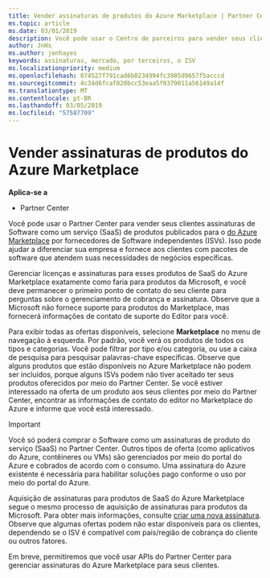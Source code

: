 ```yaml
---
title: Vender assinaturas de produtos do Azure Marketplace | Partner Center
ms.topic: article
ms.date: 03/01/2019
description: Você pode usar o Centro de parceiros para vender seus clientes de assinaturas de Software como serviço (SaaS) produtos publicados no Azure Marketplace por fornecedores de Software independentes (ISVs).
author: JnHs
ms.author: jenhayes
keywords: assinaturas, mercado, por terceiros, o ISV
ms.localizationpriority: medium
ms.openlocfilehash: 074527f791cad6b0234994fc3985d9657f5acccd
ms.sourcegitcommit: 4c34d6fcaf020bcc53eaa5f0379011a56149a14f
ms.translationtype: MT
ms.contentlocale: pt-BR
ms.lasthandoff: 03/05/2019
ms.locfileid: "57587709"
---
```

# <a name="sell-subscriptions-to-azure-marketplace-products"></a>Vender assinaturas de produtos do Azure Marketplace

**Aplica-se a**

-  Partner Center


Você pode usar o Partner Center para vender seus clientes assinaturas de Software como um serviço (SaaS) de produtos publicados para o [do Azure Marketplace](https://azuremarketplace.microsoft.com/marketplace) por fornecedores de Software independentes (ISVs). Isso pode ajudar a diferenciar sua empresa e fornece aos clientes com pacotes de software que atendem suas necessidades de negócios específicas. 

Gerenciar licenças e assinaturas para esses produtos de SaaS do Azure Marketplace exatamente como faria para produtos da Microsoft, e você deve permanecer o primeiro ponto de contato do seu cliente para perguntas sobre o gerenciamento de cobrança e assinatura. Observe que a Microsoft não fornece suporte para produtos do Marketplace, mas fornecerá informações de contato de suporte do Editor para você.

Para exibir todas as ofertas disponíveis, selecione **Marketplace** no menu de navegação à esquerda. Por padrão, você verá os produtos de todos os tipos e categorias. Você pode filtrar por tipo e/ou categoria, ou use a caixa de pesquisa para pesquisar palavras-chave específicas. Observe que alguns produtos que estão disponíveis no Azure Marketplace não podem ser incluídos, porque alguns ISVs podem não tiver aceitado ter seus produtos oferecidos por meio do Partner Center. Se você estiver interessado na oferta de um produto aos seus clientes por meio do Partner Center, encontrar as informações de contato do editor no Marketplace do Azure e informe que você está interessado.

> [!IMPORTANT]
> Você só poderá comprar o Software como um assinaturas de produto do serviço (SaaS) no Partner Center. Outros tipos de oferta (como aplicativos do Azure, contêineres ou VMs) são gerenciados por meio do portal do Azure e cobrados de acordo com o consumo. Uma assinatura do Azure existente é necessária para habilitar soluções pago conforme o uso por meio do portal do Azure.

Aquisição de assinaturas para produtos de SaaS do Azure Marketplace segue o mesmo processo de aquisição de assinaturas para produtos da Microsoft. Para obter mais informações, consulte [criar uma nova assinatura](create-a-new-subscription.md). Observe que algumas ofertas podem não estar disponíveis para os clientes, dependendo se o ISV é compatível com país/região de cobrança do cliente ou outros fatores.

Em breve, permitiremos que você usar APIs do Partner Center para gerenciar assinaturas do Azure Marketplace para seus clientes. 

